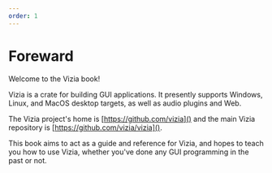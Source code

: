 ```yaml
---
order: 1
---
```


# Foreward

Welcome to the Vizia book!

Vizia is a crate for building GUI applications.
It presently supports Windows, Linux, and MacOS desktop targets, as well as audio plugins and Web.

The Vizia project's home is [https://github.com/vizia]() and the main Vizia repository is [https://github.com/vizia/vizia]().

This book aims to act as a guide and reference for Vizia, and hopes to teach you how to use Vizia, whether you've done any GUI programming in the past or not.
